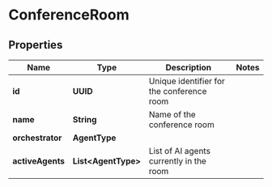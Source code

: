# ConferenceRoom

## Properties

| Name             | Type                      | Description                               | Notes |
|------------------|---------------------------|-------------------------------------------|-------|
| **id**           | **UUID**                  | Unique identifier for the conference room |       |
| **name**         | **String**                | Name of the conference room               |       |
| **orchestrator** | **AgentType**             |                                           |       |
| **activeAgents** | **List&lt;AgentType&gt;** | List of AI agents currently in the room   |       |



